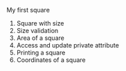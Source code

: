 My first square
1. Square with size
2. Size validation
3. Area of a square
4. Access and update private attribute
5. Printing a square
6. Coordinates of a square